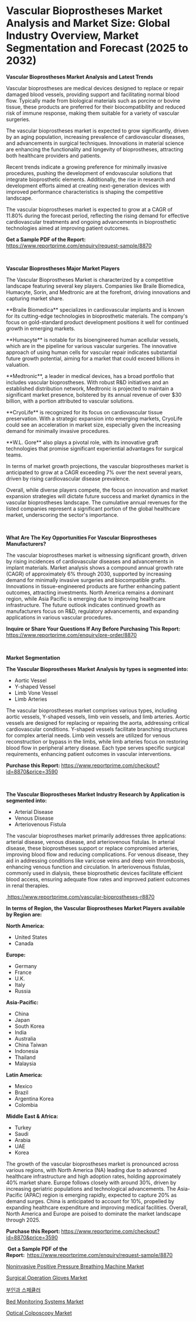 <p><h1>Vascular Bioprostheses Market Analysis and Market Size: Global Industry Overview, Market Segmentation and Forecast (2025 to 2032)</h1></p><p><strong>Vascular Bioprostheses Market Analysis and Latest Trends</strong></p>
<p><p>Vascular bioprostheses are medical devices designed to replace or repair damaged blood vessels, providing support and facilitating normal blood flow. Typically made from biological materials such as porcine or bovine tissue, these products are preferred for their biocompatibility and reduced risk of immune response, making them suitable for a variety of vascular surgeries.</p><p>The vascular bioprostheses market is expected to grow significantly, driven by an aging population, increasing prevalence of cardiovascular diseases, and advancements in surgical techniques. Innovations in material science are enhancing the functionality and longevity of bioprostheses, attracting both healthcare providers and patients.</p><p>Recent trends indicate a growing preference for minimally invasive procedures, pushing the development of endovascular solutions that integrate bioprosthetic elements. Additionally, the rise in research and development efforts aimed at creating next-generation devices with improved performance characteristics is shaping the competitive landscape. </p><p>The vascular bioprostheses market is expected to grow at a CAGR of 11.80% during the forecast period, reflecting the rising demand for effective cardiovascular treatments and ongoing advancements in bioprosthetic technologies aimed at improving patient outcomes.</p></p>
<p><strong>Get a Sample PDF of the Report:&nbsp;</strong> <a href="https://www.reportprime.com/enquiry/request-sample/8870?utm_campaign=40&utm_medium=2&utm_source=Github&utm_content=ia&utm_term=20032025&utm_id=vascular-bioprostheses">https://www.reportprime.com/enquiry/request-sample/8870</a></p>
<p>&nbsp;</p>
<p><strong>Vascular Bioprostheses Major Market Players</strong></p>
<p><p>The Vascular Bioprostheses Market is characterized by a competitive landscape featuring several key players. Companies like Braile Biomedica, Humacyte, Sorin, and Medtronic are at the forefront, driving innovations and capturing market share.</p><p>**Braile Biomedica** specializes in cardiovascular implants and is known for its cutting-edge technologies in bioprosthetic materials. The company's focus on gold-standard product development positions it well for continued growth in emerging markets.</p><p>**Humacyte** is notable for its bioengineered human acellular vessels, which are in the pipeline for various vascular surgeries. The innovative approach of using human cells for vascular repair indicates substantial future growth potential, aiming for a market that could exceed billions in valuation.</p><p>**Medtronic**, a leader in medical devices, has a broad portfolio that includes vascular bioprostheses. With robust R&D initiatives and an established distribution network, Medtronic is projected to maintain a significant market presence, bolstered by its annual revenue of over $30 billion, with a portion attributed to vascular solutions.</p><p>**CryoLife** is recognized for its focus on cardiovascular tissue preservation. With a strategic expansion into emerging markets, CryoLife could see an acceleration in market size, especially given the increasing demand for minimally invasive procedures.</p><p>**W.L. Gore** also plays a pivotal role, with its innovative graft technologies that promise significant experiential advantages for surgical teams. </p><p>In terms of market growth projections, the vascular bioprostheses market is anticipated to grow at a CAGR exceeding 7% over the next several years, driven by rising cardiovascular disease prevalence.</p><p>Overall, while diverse players compete, the focus on innovation and market expansion strategies will dictate future success and market dynamics in the vascular bioprostheses landscape. The cumulative annual revenues for the listed companies represent a significant portion of the global healthcare market, underscoring the sector's importance.</p></p>
<p>&nbsp;</p>
<p><strong>What Are The Key Opportunities For Vascular Bioprostheses Manufacturers?</strong></p>
<p><p>The vascular bioprostheses market is witnessing significant growth, driven by rising incidences of cardiovascular diseases and advancements in implant materials. Market analysis shows a compound annual growth rate (CAGR) of approximately 6% through 2030, supported by increasing demand for minimally invasive surgeries and biocompatible grafts. Innovations in tissue-engineered products are further enhancing patient outcomes, attracting investments. North America remains a dominant region, while Asia Pacific is emerging due to improving healthcare infrastructure. The future outlook indicates continued growth as manufacturers focus on R&D, regulatory advancements, and expanding applications in various vascular procedures.</p></p>
<p><strong>Inquire or Share Your Questions If Any Before Purchasing This Report:</strong> <a href="https://www.reportprime.com/enquiry/pre-order/8870?utm_campaign=40&utm_medium=2&utm_source=Github&utm_content=ia&utm_term=20032025&utm_id=vascular-bioprostheses">https://www.reportprime.com/enquiry/pre-order/8870</a></p>
<p>&nbsp;</p>
<p><strong>Market Segmentation</strong></p>
<p><strong>The Vascular Bioprostheses Market Analysis by types is segmented into:</strong></p>
<p><ul><li>Aortic Vessel</li><li>Y-shaped Vessel</li><li>Limb Vone Vessel</li><li>Limb Arteries</li></ul></p>
<p><p>The vascular bioprostheses market comprises various types, including aortic vessels, Y-shaped vessels, limb vein vessels, and limb arteries. Aortic vessels are designed for replacing or repairing the aorta, addressing critical cardiovascular conditions. Y-shaped vessels facilitate branching structures for complex arterial needs. Limb vein vessels are utilized for venous reconstruction or bypass in the limbs, while limb arteries focus on restoring blood flow in peripheral artery disease. Each type serves specific surgical requirements, enhancing patient outcomes in vascular interventions.</p></p>
<p><strong>Purchase this Report:&nbsp;</strong><a href="https://www.reportprime.com/checkout?id=8870&price=3590&utm_campaign=40&utm_medium=2&utm_source=Github&utm_content=ia&utm_term=20032025&utm_id=vascular-bioprostheses">https://www.reportprime.com/checkout?id=8870&price=3590</a></p>
<p>&nbsp;</p>
<p><strong>The Vascular Bioprostheses Market Industry Research by Application is segmented into:</strong></p>
<p><ul><li>Arterial Disease</li><li>Venous Disease</li><li>Arteriovenous Fistula</li></ul></p>
<p><p>The vascular bioprostheses market primarily addresses three applications: arterial disease, venous disease, and arteriovenous fistulas. In arterial disease, these bioprostheses support or replace compromised arteries, improving blood flow and reducing complications. For venous disease, they aid in addressing conditions like varicose veins and deep vein thrombosis, enhancing venous function and circulation. In arteriovenous fistulas, commonly used in dialysis, these bioprosthetic devices facilitate efficient blood access, ensuring adequate flow rates and improved patient outcomes in renal therapies.</p></p>
<p><a href="https://www.reportprime.com/vascular-bioprostheses-r8870?utm_campaign=40&utm_medium=2&utm_source=Github&utm_content=ia&utm_term=20032025&utm_id=vascular-bioprostheses">&nbsp;https://www.reportprime.com/vascular-bioprostheses-r8870</a></p>
<p><strong>In terms of Region, the Vascular Bioprostheses Market Players available by Region are:</strong></p>
<p>
    <p> <strong> North America: </strong>
        <ul>
            <li>United States</li>
            <li>Canada</li>
        </ul>
        </p> 
    <p> <strong> Europe: </strong>
        <ul>
            <li>Germany</li>
            <li>France</li>
            <li>U.K.</li>
            <li>Italy</li>
            <li>Russia</li>
        </ul>
        </p> 
    <p> <strong> Asia-Pacific: </strong>
        <ul>
            <li>China</li>
            <li>Japan</li>
            <li>South Korea</li>
            <li>India</li>
            <li>Australia</li>
            <li>China Taiwan</li>
            <li>Indonesia</li>
            <li>Thailand</li>
            <li>Malaysia</li>
        </ul>
        </p> 
    <p> <strong> Latin America: </strong>
        <ul>
            <li>Mexico</li>
            <li>Brazil</li>
            <li>Argentina Korea</li>
            <li>Colombia</li>
        </ul>
        </p> 
    <p> <strong> Middle East & Africa: </strong>
        <ul>
            <li>Turkey</li>
            <li>Saudi</li>
            <li>Arabia</li>
            <li>UAE</li>
            <li>Korea</li>
        </ul>
    </p>
    </p>
<p><p>The growth of the vascular bioprostheses market is pronounced across various regions, with North America (NA) leading due to advanced healthcare infrastructure and high adoption rates, holding approximately 40% market share. Europe follows closely with around 30%, driven by increasing geriatric populations and technological advancements. The Asia-Pacific (APAC) region is emerging rapidly, expected to capture 20% as demand surges. China is anticipated to account for 10%, propelled by expanding healthcare expenditure and improving medical facilities. Overall, North America and Europe are poised to dominate the market landscape through 2025.</p></p>
<p><strong>Purchase this Report: </strong><a href="https://www.reportprime.com/checkout?id=8870&price=3590&utm_campaign=40&utm_medium=2&utm_source=Github&utm_content=ia&utm_term=20032025&utm_id=vascular-bioprostheses">https://www.reportprime.com/checkout?id=8870&price=3590</a></p>
<p>&nbsp;<strong>Get a Sample PDF of the Report:&nbsp;&nbsp;</strong><a href="https://www.reportprime.com/enquiry/request-sample/8870?utm_campaign=40&utm_medium=2&utm_source=Github&utm_content=ia&utm_term=20032025&utm_id=vascular-bioprostheses">https://www.reportprime.com/enquiry/request-sample/8870</a></p>
<p><strong></strong></p>
<p><p><a href="https://github.com/drielvinki/Market-Research-Report-List-1/blob/main/noninvasive-positive-pressure-breathing-machine-market.md?utm_campaign=40&utm_medium=2&utm_source=Github&utm_content=ia&utm_term=20032025&utm_id=vascular-bioprostheses">Noninvasive Positive Pressure Breathing Machine Market</a></p><p><a href="https://github.com/ghaligopezf5/Market-Research-Report-List-1/blob/main/surgical-operation-gloves-market.md?utm_campaign=40&utm_medium=2&utm_source=Github&utm_content=ia&utm_term=20032025&utm_id=vascular-bioprostheses">Surgical Operation Gloves Market</a></p><p><a href="https://github.com/sougarounis/Market-Research-Report-List-7/blob/main/417316547780.md?utm_campaign=40&utm_medium=2&utm_source=Github&utm_content=ia&utm_term=20032025&utm_id=vascular-bioprostheses">부인과 스페큘러</a></p><p><a href="https://github.com/moratronak3q/Market-Research-Report-List-1/blob/main/bed-monitoring-systems-market.md?utm_campaign=40&utm_medium=2&utm_source=Github&utm_content=ia&utm_term=20032025&utm_id=vascular-bioprostheses">Bed Monitoring Systems Market</a></p><p><a href="https://github.com/latzerelfigo48/Market-Research-Report-List-1/blob/main/optical-colposcopy-market.md?utm_campaign=40&utm_medium=2&utm_source=Github&utm_content=ia&utm_term=20032025&utm_id=vascular-bioprostheses">Optical Colposcopy Market</a></p></p>